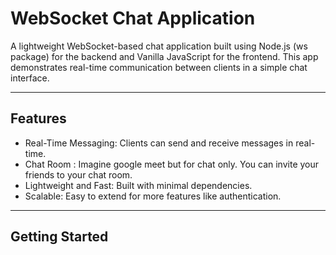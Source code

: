 # WebSocket Chat Application
A lightweight WebSocket-based chat application built using Node.js (ws package) for the backend and Vanilla JavaScript for the frontend. This app demonstrates real-time communication between clients in a simple chat interface.

----

## Features
- Real-Time Messaging: Clients can send and receive messages in real-time.
- Chat Room : Imagine google meet but for chat only. You can invite your friends to your chat room. 
- Lightweight and Fast: Built with minimal dependencies.
- Scalable: Easy to extend for more features like authentication.

----

## Getting Started